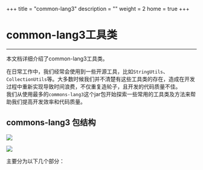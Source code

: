 +++
title = "common-lang3"
description = ""
weight = 2
home = true
+++

# common-lang3工具类
---
本文档详细介绍了common-lang3工具类。

在日常工作中，我们经常会使用到一些开源工具，比如`StringUtils`、`CollectionUtils`等。大多数时候我们并不清楚有这些工具类的存在，造成在开发过程中重新实现导致时间浪费，不仅重复造轮子，且开发的代码质量不佳。  
我们从使用最多的`commons-lang3`这个jar包开始探索一些常用的工具类及方法来帮助我们提高开发效率和代码质量。

## commons-lang3 包结构

![](/img/docs/30-development-manual/2-back-end/99-dev-utils/2-common-lang3/commons-lang3-packages.jpg)

![](/img/docs/30-development-manual/2-back-end/99-dev-utils/2-common-lang3/commons-lang3-package-analyze.jpg)

主要分为以下几个部分：